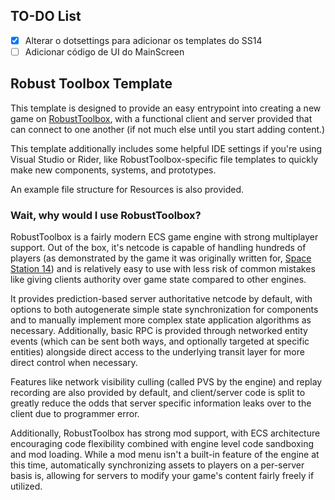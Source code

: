 ## TO-DO List
- [x] Alterar o dotsettings para adicionar os templates do SS14
- [ ] Adicionar código de UI do MainScreen

## Robust Toolbox Template
This template is designed to provide an easy entrypoint into creating a new game on [RobustToolbox](https://github.com/space-wizards/RobustToolbox), 
with a functional client and server provided that can connect to one another (if not much else until you start adding content.)

This template additionally includes some helpful IDE settings if you're using Visual Studio or Rider, like RobustToolbox-specific file templates to quickly make new components, systems, and prototypes.

An example file structure for Resources is also provided.

### Wait, why would I use RobustToolbox? 
RobustToolbox is a fairly modern ECS game engine with strong multiplayer support. Out of the box, it's netcode is capable of handling hundreds of players (as demonstrated by the game it was originally written for, [Space Station 14](https://spacestation14.io/)) and is relatively easy to use with less risk of common mistakes like giving clients authority over game state compared to other engines.

It provides prediction-based server authoritative netcode by default, with options to both autogenerate simple state synchronization for components and to manually implement more complex state application algorithms as necessary. Additionally, basic RPC is provided through networked entity events (which can be sent both ways, and optionally targeted at specific entities) alongside direct access to the underlying transit layer for more direct control when necessary.

Features like network visibility culling (called PVS by the engine) and replay recording are also provided by default, and client/server code is split to greatly reduce the odds that server specific information leaks over to the client due to programmer error.

Additionally, RobustToolbox has strong mod support, with ECS architecture encouraging code flexibility combined with engine level code sandboxing and mod loading. While a mod menu isn't a built-in feature of the engine at this time, automatically synchronizing assets to players on a per-server basis is, allowing for servers to modify your game's content fairly freely if utilized.
